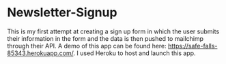 # Newsletter-Signup
This is my first attempt at creating a sign up form in which the user submits their information in the form and the data is then pushed to mailchimp through their API. A demo of this app can be found here: https://safe-falls-85343.herokuapp.com/. I used Heroku to host and launch this app. 
